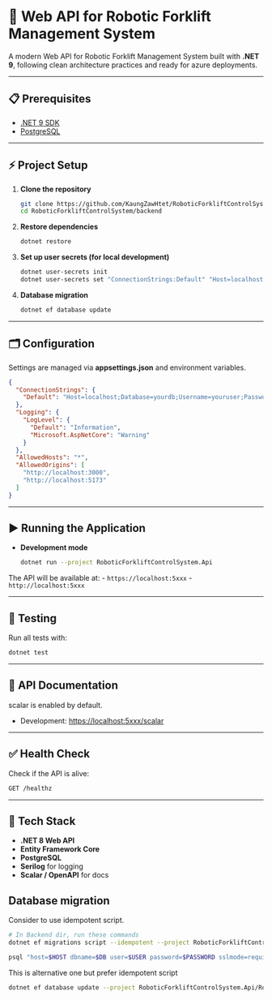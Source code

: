# 🚀 Web API for Robotic Forklift Management System

A modern Web API for Robotic Forklift Management System built with **.NET 9**, following clean architecture
practices and ready for azure deployments.

------------------------------------------------------------------------

## 📋 Prerequisites

-   [.NET 9 SDK](https://dotnet.microsoft.com/download/dotnet/9.0)
-   [PostgreSQL](https://www.postgresql.org/) 

------------------------------------------------------------------------

## ⚡ Project Setup

1.  **Clone the repository**

    ``` bash
    git clone https://github.com/KaungZawHtet/RoboticForkliftControlSystem
    cd RoboticForkliftControlSystem/backend
    ```

2.  **Restore dependencies**

    ``` bash
    dotnet restore
    ```

3.  **Set up user secrets (for local development)**

    ``` bash
    dotnet user-secrets init
    dotnet user-secrets set "ConnectionStrings:Default" "Host=localhost;Database=yourdb;Username=youruser;Password=yourpassword"
    ```

4.  **Database migration**

    ``` bash
    dotnet ef database update
    ```

------------------------------------------------------------------------

## 🗂️ Configuration

Settings are managed via **appsettings.json** and environment variables.

``` json
{
  "ConnectionStrings": {
    "Default": "Host=localhost;Database=yourdb;Username=youruser;Password=yourpassword"
  },
  "Logging": {
    "LogLevel": {
      "Default": "Information",
      "Microsoft.AspNetCore": "Warning"
    }
  },
  "AllowedHosts": "*",
  "AllowedOrigins": [
    "http://localhost:3000",
    "http://localhost:5173"
  ]
}
```

------------------------------------------------------------------------

## ▶️ Running the Application

-   **Development mode**

    ``` bash
    dotnet run --project RoboticForkliftControlSystem.Api
    ```



The API will be available at: - `https://localhost:5xxx` -
`http://localhost:5xxx`

------------------------------------------------------------------------

## 🧪 Testing

Run all tests with:

``` bash
dotnet test
```

------------------------------------------------------------------------

## 📖 API Documentation

scalar is enabled by default.

-   Development: <https://localhost:5xxx/scalar>


------------------------------------------------------------------------

## ✅ Health Check

Check if the API is alive:

``` bash
GET /healthz
```

------------------------------------------------------------------------

## 📌 Tech Stack

-   **.NET 8 Web API**
-   **Entity Framework Core**
-   **PostgreSQL**
-   **Serilog** for logging
-   **Scalar / OpenAPI** for docs

## Database migration

Consider to use idempotent script.



```bash
# In Backend dir, run these commands
dotnet ef migrations script --idempotent --project RoboticForkliftControlSystem.Api/RoboticForkliftControlSystem.Api.csproj -o artifacts/migrations-$(date +"%Y%m%d%H%M%S").sql

psql "host=$HOST dbname=$DB user=$USER password=$PASSWORD sslmode=require" -v ON_ERROR_STOP=1 -f artifacts/migrations-your-selected-datetime.sql

```

This is alternative one but prefer idempotent script

```bash
dotnet ef database update --project RoboticForkliftControlSystem.Api/RoboticForkliftControlSystem.Api.csproj --startup-project RoboticForkliftControlSystem.Api/RoboticForkliftControlSystem.Api.csproj
```


